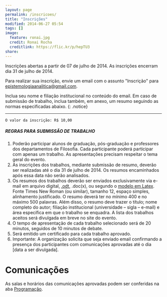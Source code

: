 ```yaml
---
layout: page
permalink: /inscricoes/
title: "Inscrições"
modified: 2014-06-27 05:54
tags: []
image:
  feature: ronai.jpg
  credit: Ronai Rocha
  creditlink: https://flic.kr/p/hepTU3
share: 
---
```


Inscrições abertas a partir de 07 de julho de 2014.
As inscrições encerram dia 31 de julho de 2014.

Para realizar sua inscrição, envie um email com o assunto "Inscrição" para [epistemologiaanalitica@gmail.com](mailto:epistemologiaanalitica@gmail.com?subject=Inscrição&amp;body=Nome;%0D%0AFiliação;%0D%0AAnexo.). 

Inclua seu nome e filiação institucional no conteúdo do email. Em caso de submissão de trabalho, inclua também, em anexo, um resumo seguindo as normas especificadas abaixo.
{: .notice}

***

	O valor da inscrição: R$ 10,00

##### REGRAS PARA SUBMISSÃO DE TRABALHO

1. Poderão participar alunos de graduação, pós-graduação e professores dos departamentos de Filosofia. Cada participante poderá participar com apenas um trabalho. As apresentações precisam respeitar o tema geral do evento.
2. As inscrições dos trabalhos, mediante submissão de resumo, deverão ser realizadas até o dia 31 de julho de 2014. Os resumos encaminhados após essa data não serão analisados.
3. Os resumos dos trabalhos deverão ser enviados exclusivamente via e-mail em arquivo digital, <a href="https://raw.githubusercontent.com/eventosfilosofiaufsm/coloquioepistemologia/gh-pages/modelo-de-resumo.odt" target="_blank">.odt</a>, .doc(x), ou segundo o <a href="http://ethicscolloquiumbrazil.wordpress.com/modelo-latex/" target="_blank">modelo em Latex</a>. Fonte Times New Roman (ou similar), tamanho 12, espaço simples, alinhamento justificado. O resumo deverá ter no mínimo 400 e no máximo 500 palavras. Além disso, o resumo deve trazer o título; nome completo do autor; filiação institucional (universidade – sigla – e-mail) e área específica em que o trabalho se enquadra. A lista dos trabalhos aceitos será divulgada em breve no site do evento.
4. O tempo de apresentação de cada trabalho selecionado será de 20 minutos, seguidos de 10 minutos de debate.
5. Será emitido um certificado para cada trabalho aprovado.
6. Importante: A organização solicita que seja enviado email confirmando a presença dos participantes com comunicações aprovadas até o dia [data a ser divulgada].

Comunicações
============

As salas e horários das comunicações aprovadas podem ser conferidas na aba [Programação](http://eventosfilosofiaufsm.github.io/jornadadepesquisa/programacao/).